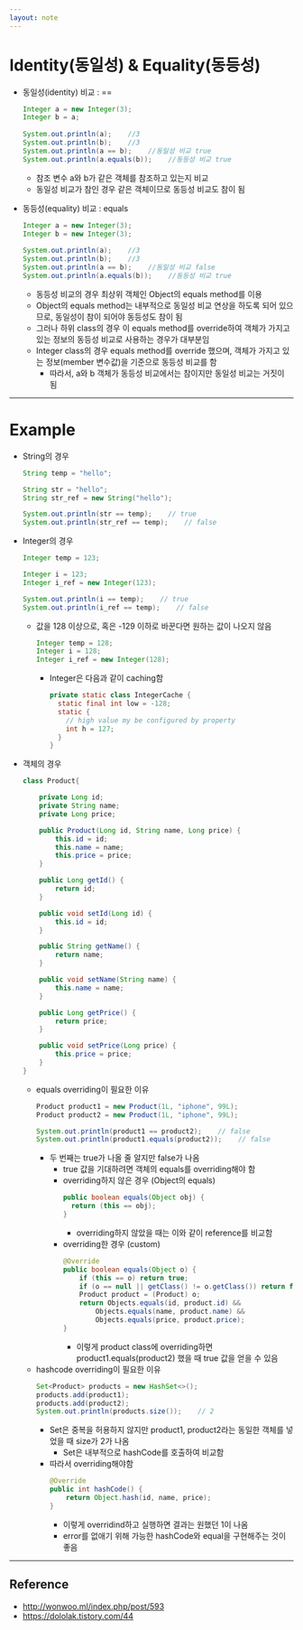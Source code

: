 ```yaml
---
layout: note
---
```


# Identity(동일성) & Equality(동등성)

- 동일성(identity) 비교 : ==
    ```java
    Integer a = new Integer(3);
    Integer b = a;
     
    System.out.println(a);    //3
    System.out.println(b);    //3
    System.out.println(a == b);    //동일성 비교 true
    System.out.println(a.equals(b));    //동등성 비교 true
    ```
    - 참조 변수 a와 b가 같은 객체를 참조하고 있는지 비교
    - 동일성 비교가 참인 경우 같은 객체이므로 동등성 비교도 참이 됨

- 동등성(equality) 비교 : equals
    ```java
    Integer a = new Integer(3);
    Integer b = new Integer(3);
     
    System.out.println(a);    //3
    System.out.println(b);    //3
    System.out.println(a == b);    //동일성 비교 false
    System.out.println(a.equals(b));    //동등성 비교 true
    ```
    - 동등성 비교의 경우 최상위 객체인 Object의 equals method를 이용
    - Object의 equals method는 내부적으로 동일성 비교 연상을 하도록 되어 있으므로, 동일성이 참이 되어야 동등성도 참이 됨
    - 그러나 하위 class의 경우 이 equals method를 override하여 객체가 가지고 있는 정보의 동등성 비교로 사용하는 경우가 대부분임
    - Integer class의 경우 equals method를 override 했으며, 객체가 가지고 있는 정보(member 변수값)을 기준으로 동등성 비교를 함
        - 따라서, a와 b 객체가 동등성 비교에서는 참이지만 동일성 비교는 거짓이 됨

---

# Example

- String의 경우
    ```java
    String temp = "hello";

    String str = "hello";
    String str_ref = new String("hello");

    System.out.println(str == temp);    // true
    System.out.println(str_ref == temp);    // false
    ```
- Integer의 경우
    ```java
    Integer temp = 123;

    Integer i = 123;
    Integer i_ref = new Integer(123);

    System.out.println(i == temp);    // true
    System.out.println(i_ref == temp);    // false
    ```
    - 값을 128 이상으로, 혹은 -129 이하로 바꾼다면 원하는 값이 나오지 않음
        ```java
        Integer temp = 128;
        Integer i = 128;
        Integer i_ref = new Integer(128);
        ```
        - Integer은 다음과 같이 caching함
            ```java
            private static class IntegerCache {
              static final int low = -128;
              static {
                // high value my be configured by property
                int h = 127;
              }
            }
            ```
- 객체의 경우
    ```java
    class Product{

        private Long id;
        private String name;
        private Long price;

        public Product(Long id, String name, Long price) {
            this.id = id;
            this.name = name;
            this.price = price;
        }

        public Long getId() {
            return id;
        }

        public void setId(Long id) {
            this.id = id;
        }

        public String getName() {
            return name;
        }

        public void setName(String name) {
            this.name = name;
        }

        public Long getPrice() {
            return price;
        }

        public void setPrice(Long price) {
            this.price = price;
        }
    }
    ```
    - equals overriding이 필요한 이유
        ```java
        Product product1 = new Product(1L, "iphone", 99L);
        Product product2 = new Product(1L, "iphone", 99L);

        System.out.println(product1 == product2);    // false
        System.out.println(product1.equals(product2));    // false
        ```
        - 두 번째는 true가 나올 줄 알지만 false가 나옴
            - true 값을 기대하려면 객체의 equals를 overriding해야 함
            - overriding하지 않은 경우 (Object의 equals)
                ```java
                public boolean equals(Object obj) {
                  return (this == obj);
                }
                ```
                - overriding하지 않았을 때는 이와 같이 reference를 비교함
            - overriding한 경우 (custom)
                ```java
                @Override
                public boolean equals(Object o) {
                    if (this == o) return true;
                    if (o == null || getClass() != o.getClass()) return false;
                    Product product = (Product) o;
                    return Objects.equals(id, product.id) &&
                        Objects.equals(name, product.name) &&
                        Objects.equals(price, product.price);
                }
                ```
                - 이렇게 product class에 overriding하면 product1.equals(product2) 했을 때 true 값을 얻을 수 있음
    - hashcode overriding이 필요한 이유
        ```java
        Set<Product> products = new HashSet<>();
        products.add(product1);
        products.add(product2);
        System.out.println(products.size());    // 2
        ```
        - Set은 중복을 허용하지 않지만 product1, product2라는 동일한 객체를 넣었을 때 size가 2가 나옴
            - Set은 내부적으로 hashCode를 호출하여 비교함
        - 따라서 overriding해야함
            ```java
            @Override
            public int hashCode() {
                return Object.hash(id, name, price);
            }
            ```
            - 이렇게 overridind하고 실행하면 결과는 원했던 1이 나옴
            - error를 없애기 위해 가능한 hashCode와 equal을 구현해주는 것이 좋음

---

## Reference

- http://wonwoo.ml/index.php/post/593
- https://dololak.tistory.com/44

